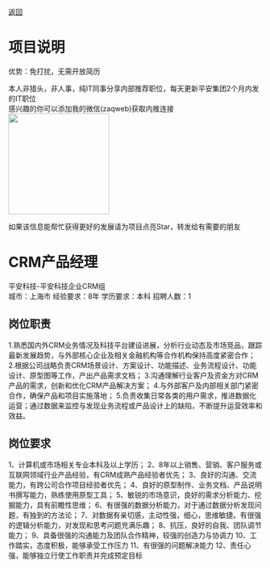 [返回](../../)

# 项目说明

优势：免打扰，无需开放简历

本人非猎头，非人事，纯IT同事分享内部推荐职位，每天更新平安集团2个月内发的IT职位  
感兴趣的你可以添加我的微信(zaqweb)获取内推连接  
<img src="https://github.com/zaqweb/PA-IT-JOBS/blob/master/WechatICode.jpeg"  height="200" width="200">

如果该信息能帮忙获得更好的发展请为项目点亮Star，转发给有需要的朋友

# CRM产品经理
平安科技-平安科技企业CRM组  
城市：上海市 经验要求：8年 学历要求：本科  招聘人数：1

## 岗位职责
1.熟悉国内外CRM业务情况及科技平台建设进展，分析行业动态及市场竞品，跟踪最新发展趋势，与外部核心企业及相关金融机构等合作机构保持高度紧密合作；
2.根据公司战略负责CRM场景设计、方案设计、功能描述、业务流程设计、功能设计、原型图等工作，产出产品需求文档；
3.沟通理解行业客户及资金方对CRM产品的需求，创新和优化CRM产品解决方案；
4.与外部客户及内部相关部门紧密合作，确保产品和项目实施落地；
5.负责收集日常各类的用户需求，推进数据化运营；通过数据来监控与发现业务流程或产品设计上的缺陷，不断提升运营效率和效益。

## 岗位要求
1、计算机或市场相关专业本科及以上学历；
2、8年以上销售、营销、客户服务或互联网领域行业产品经验，有CRM成熟产品经验者优先；
3、良好的沟通、交流能力，有跨公司合作项目经验者优先；
4、良好的原型制作、业务文档、产品说明书撰写能力，熟练使用原型工具；
5、敏锐的市场意识，良好的需求分析能力、挖掘能力，具有前瞻性思维；
6、有很强的数据分析能力，对于通过数据分析发现问题，有独到的方法论；
7、对数据有亲切感，主动性强，细心，思维敏捷。有很强的逻辑分析能力，对发现和思考问题充满乐趣；
8、抗压，良好的自我、团队调节能力；
9、具备很强的沟通能力及团队合作精神，较强的创造力与协调力
10、工作踏实，态度积极，能够承受工作压力
11、有很强的问题解决能力
12、责任心强，能够独立行使工作职责并完成预定目标




